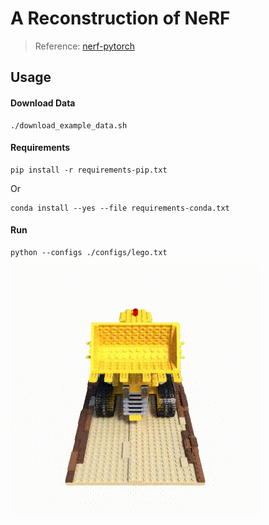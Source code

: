 # A Reconstruction of NeRF

> Reference: [nerf-pytorch](https://github.com/yenchenlin/nerf-pytorch)

## Usage

#### Download Data

```shell
./download_example_data.sh
```

#### Requirements

```shell
pip install -r requirements-pip.txt
```

Or

```shell
conda install --yes --file requirements-conda.txt
```

#### Run

```shell
python --configs ./configs/lego.txt
```

![](imgs/lego.gif)
